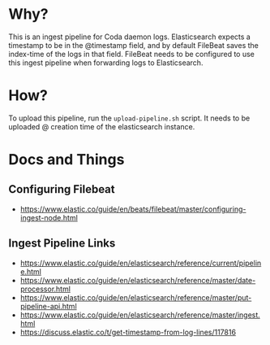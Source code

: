# Why?

This is an ingest pipeline for Coda daemon logs. Elasticsearch expects a timestamp to be in the @timestamp field, and by default FileBeat saves the index-time of the logs in that field. FileBeat needs to be configured to use this ingest pipeline when forwarding logs to Elasticsearch. 

# How? 

To upload this pipeline, run the `upload-pipeline.sh` script. It needs to be uploaded @ creation time of the elasticsearch instance. 

# Docs and Things



## Configuring Filebeat

- https://www.elastic.co/guide/en/beats/filebeat/master/configuring-ingest-node.html


## Ingest Pipeline Links
- https://www.elastic.co/guide/en/elasticsearch/reference/current/pipeline.html
- https://www.elastic.co/guide/en/elasticsearch/reference/master/date-processor.html
- https://www.elastic.co/guide/en/elasticsearch/reference/master/put-pipeline-api.html
- https://www.elastic.co/guide/en/elasticsearch/reference/master/ingest.html
- https://discuss.elastic.co/t/get-timestamp-from-log-lines/117816